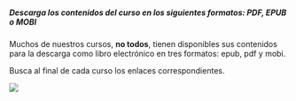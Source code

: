 ##### Descarga los contenidos del curso en los siguientes formatos: PDF, EPUB o MOBI

Muchos de nuestros cursos, **no todos**, tienen disponibles sus contenidos para la descarga como libro electrónico en tres formatos: epub, pdf y mobi.

Busca al final de cada curso los enlaces correspondientes.

![](https://catedu.github.io/faq-aularagon/assets/descargacursos.png)
